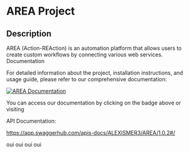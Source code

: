 # AREA Project

## Description

AREA (Action-REAction) is an automation platform that allows users to create custom workflows by connecting various web services.
Documentation

For detailed information about the project, installation instructions, and usage guide, please refer to our comprehensive documentation:


[![AREA Documentation](https://img.shields.io/badge/AREA-Documentation-blue)](https://madsdocs.gitbook.io/area)

You can access our documentation by clicking on the badge above or visiting

API Documentation:

https://app.swaggerhub.com/apis-docs/ALEXISMER3/AREA/1.0.2#/

oui
oui
oui
oui
